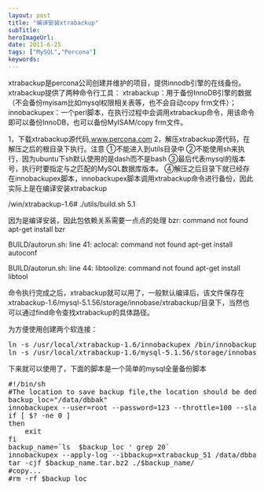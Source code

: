 ```yaml
---
layout: post 
title: "编译安装xtrabackup"
subTitle: 
heroImageUrl: 
date: 2011-6-25
tags: ["MySQL","Percona"]
keywords: 
---
```


xtrabackup是percona公司创建并维护的项目，提供innodb引擎的在线备份。
xtrabackup提供了两种命令行工具：
xtrabackup：用于备份InnoDB引擎的数据（不会备份myisam比如mysql权限相关表等，也不会自动copy frm文件）；
innobackupex：一个perl脚本，在执行过程中会调用xtrabackup命令，用该命令即可以备份InnoDB，也可以备份MyISAM/copy frm文件。

1，下载xtrabackup源代码,www.percona.com
2，解压xtrabackup源代码，在解压之后的根目录下执行。注意
①不能进入到utils目录中
②不能使用sh来执行，因为ubuntu下sh默认使用的是dash而不是bash
③最后代表mysql的版本号，执行时要指定与之匹配的MySQL数据库版本。
④解压之后目录下就已经存在innobackupex脚本，innobackupex脚本调用xtrabackup命令进行备份，因此实际上是在编译安装xtrabackup

/win/xtrabackup-1.6# ./utils/build.sh 5.1

因为是编译安装，因此包依赖关系需要一点点的处理
bzr: command not found
apt-get install bzr

BUILD/autorun.sh: line 41: aclocal: command not found
apt-get install autoconf

BUILD/autorun.sh: line 44: libtoolize: command not found
apt-get install libtool

命令执行完成之后，xtrabackup就可以用了，一般默认编译后，该文件保存在xtrabackup-1.6/mysql-5.1.56/storage/innobase/xtrabackup/目录下，当然也可以通过find命令查找xtrabackup的具体路径。

为方便使用创建两个软连接：
<pre lang="sh">
ln -s /usr/local/xtrabackup-1.6/innobackupex /bin/innobackupex
ln -s /usr/local/xtrabackup-1.6/mysql-5.1.56/storage/innobase/xtrabackup/xtrabackup_51 /bin/xtrabackup_51
</pre>

下来就可以使用了，下面的脚本是一个简单的mysql全量备份脚本

<pre lang="sh">
#!/bin/sh
#The location to save backup file,the location should be dedicated to backup,when backup finish it should be move to other safe place.
backup_loc="/data/dbbak"
innobackupex --user=root --password=123 --throttle=100 --slave-info $backup_loc
if [ $? -ne 0 ]
then
    exit
fi
backup_name=`ls  $backup_loc ' grep 20`
innobackupex --apply-log --ibbackup=xtrabackup_51 /data/dbbak/$backup_name >/data/dbbak/xtrabackup.log 2>&1
tar -cjf $backup_name.tar.bz2 ./$backup_name/
#copy...
#rm -rf $backup_loc
</pre>